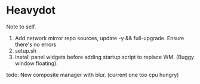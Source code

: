 # Heavydot
Note to self.
1. Add network mirror repo sources, update -y && full-upgrade. Ensure there's no errors
2. setup.sh
3. Install panel widgets before adding startup script to replace WM. (Buggy window floating).

todo:
New composite manager with blur. (current one too cpu hungry)

